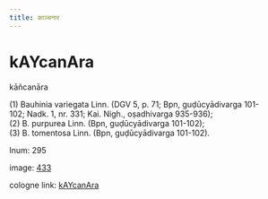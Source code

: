```yaml
---
title: काञ्चनार
---
```


# kAYcanAra

kāñcanāra  <div n="P" />(1) Bauhinia variegata Linn. (DGV 5, p. 71; Bpn, guḍūcyādivarga 101- <div n="lb" />102; Nadk. 1, nr. 331; Kai. Nigh., oṣadhivarga 935-936); <div n="P" />(2) B. purpurea Linn. (Bpn, guḍūcyādivarga 101-102); <div n="P" />(3) B. tomentosa Linn. (Bpn, guḍūcyādivarga 101-102).

lnum: 295

image: [433](https://www.sanskrit-lexicon.uni-koeln.de/scans/csl-apidev/servepdf.php?dict=snp&page=433)

cologne link: [kAYcanAra](https://sanskrit-lexicon.uni-koeln.de/scans/csl-apidev/getword.php?dict=snp&key=kAYcanAra)

